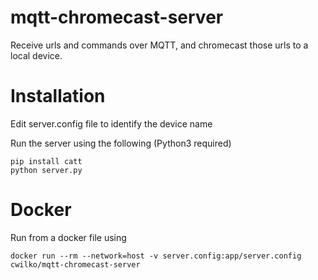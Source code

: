 # mqtt-chromecast-server

Receive urls and commands over MQTT, and chromecast those urls to a local device.

# Installation

Edit server.config file to identify the device name

Run the server using the following (Python3 required)

    pip install catt
    python server.py


# Docker

Run from a docker file using

    docker run --rm --network=host -v server.config:app/server.config cwilko/mqtt-chromecast-server
